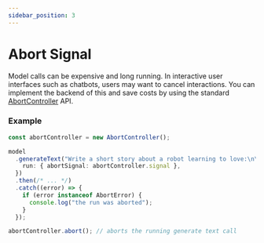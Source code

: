 ```yaml
---
sidebar_position: 3
---
```


# Abort Signal

Model calls can be expensive and long running. In interactive user interfaces such as chatbots, users may want to cancel interactions. You can implement the backend of this and save costs by using the standard [AbortController](https://developer.mozilla.org/en-US/docs/Web/API/AbortController) API.

### Example

```ts
const abortController = new AbortController();

model
  .generateText("Write a short story about a robot learning to love:\n\n", {
    run: { abortSignal: abortController.signal },
  })
  .then(/* ... */)
  .catch((error) => {
    if (error instanceof AbortError) {
      console.log("the run was aborted");
    }
  });

abortController.abort(); // aborts the running generate text call
```
